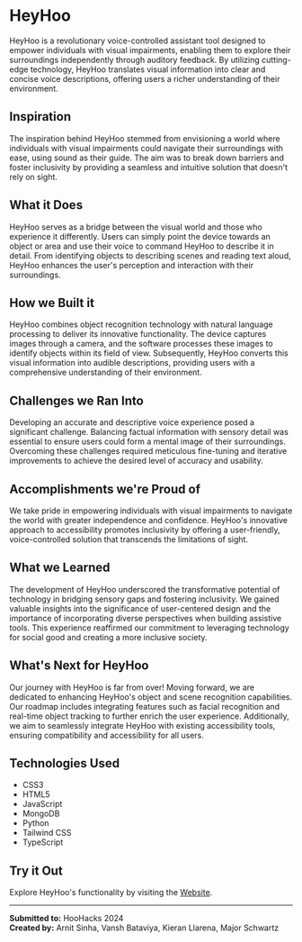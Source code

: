# HeyHoo

HeyHoo is a revolutionary voice-controlled assistant tool designed to empower individuals with visual impairments, enabling them to explore their surroundings independently through auditory feedback. By utilizing cutting-edge technology, HeyHoo translates visual information into clear and concise voice descriptions, offering users a richer understanding of their environment.

## Inspiration

The inspiration behind HeyHoo stemmed from envisioning a world where individuals with visual impairments could navigate their surroundings with ease, using sound as their guide. The aim was to break down barriers and foster inclusivity by providing a seamless and intuitive solution that doesn't rely on sight.

## What it Does

HeyHoo serves as a bridge between the visual world and those who experience it differently. Users can simply point the device towards an object or area and use their voice to command HeyHoo to describe it in detail. From identifying objects to describing scenes and reading text aloud, HeyHoo enhances the user's perception and interaction with their surroundings.

## How we Built it

HeyHoo combines object recognition technology with natural language processing to deliver its innovative functionality. The device captures images through a camera, and the software processes these images to identify objects within its field of view. Subsequently, HeyHoo converts this visual information into audible descriptions, providing users with a comprehensive understanding of their environment.

## Challenges we Ran Into

Developing an accurate and descriptive voice experience posed a significant challenge. Balancing factual information with sensory detail was essential to ensure users could form a mental image of their surroundings. Overcoming these challenges required meticulous fine-tuning and iterative improvements to achieve the desired level of accuracy and usability.

## Accomplishments we're Proud of

We take pride in empowering individuals with visual impairments to navigate the world with greater independence and confidence. HeyHoo's innovative approach to accessibility promotes inclusivity by offering a user-friendly, voice-controlled solution that transcends the limitations of sight.

## What we Learned

The development of HeyHoo underscored the transformative potential of technology in bridging sensory gaps and fostering inclusivity. We gained valuable insights into the significance of user-centered design and the importance of incorporating diverse perspectives when building assistive tools. This experience reaffirmed our commitment to leveraging technology for social good and creating a more inclusive society.

## What's Next for HeyHoo

Our journey with HeyHoo is far from over! Moving forward, we are dedicated to enhancing HeyHoo's object and scene recognition capabilities. Our roadmap includes integrating features such as facial recognition and real-time object tracking to further enrich the user experience. Additionally, we aim to seamlessly integrate HeyHoo with existing accessibility tools, ensuring compatibility and accessibility for all users.

## Technologies Used

- CSS3
- HTML5
- JavaScript
- MongoDB
- Python
- Tailwind CSS
- TypeScript

## Try it Out

Explore HeyHoo's functionality by visiting the [Website](https://hey.hoo).

---

**Submitted to:** HooHacks 2024  
**Created by:** Arnit Sinha, Vansh Bataviya, Kieran Llarena, Major Schwartz
